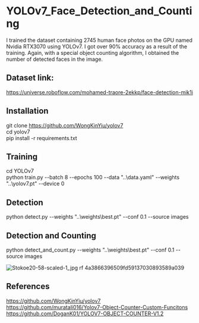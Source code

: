 # YOLOv7_Face_Detection_and_Counting
I trained the dataset containing 2745 human face photos on the GPU named Nvidia RTX3070 using YOLOv7. I got over 90% accuracy as a result of the training. Again, with a special object counting algorithm, I obtained the number of detected faces in the image.

## Dataset link:
https://universe.roboflow.com/mohamed-traore-2ekkp/face-detection-mik1i<br>

## Installation
git clone https://github.com/WongKinYiu/yolov7<br>
cd yolov7<br>
pip install -r requirements.txt<br>

## Training
cd YOLOv7<br>
python train.py --batch 8 --epochs 100 --data "..\data.yaml" --weights  "..\yolov7.pt" --device 0

## Detection
python detect.py --weights "..\weights\best.pt" --conf 0.1 --source images<br>

## Detection and Counting
python detect_and_count.py --weights "..\weights\best.pt" --conf 0.1 --source images<br>

![Stokoe20-58-scaled-1_jpg rf 4a3866396509fd59137030893589a039](https://user-images.githubusercontent.com/48621020/199690616-5f1dc421-7545-418a-87a4-1d7632931f3f.jpg)<br>

## References
https://github.com/WongKinYiu/yolov7<br>
https://github.com/muratali016/Yolov7-Object-Counter-Custom-Funcitons<br>
https://github.com/DoganK01/YOLOV7-OBJECT-COUNTER-V1.2

